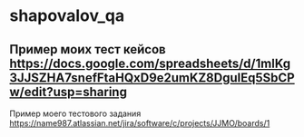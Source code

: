 # shapovalov_qa
Пример моих тест кейсов  https://docs.google.com/spreadsheets/d/1mlKg3JJSZHA7snefFtaHQxD9e2umKZ8DgulEq5SbCPw/edit?usp=sharing
---
Пример моего тестового задания  https://name987.atlassian.net/jira/software/c/projects/JJMO/boards/1
